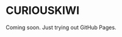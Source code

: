 <!DOCTYPE html>
<html>
<body>
<h1> CURIOUSKIWI</h1>
<p> Coming soon.  Just trying out GitHub Pages.</p>
</body>
</html>
